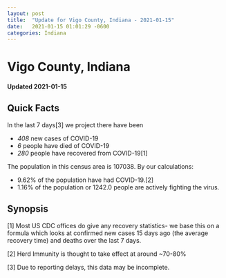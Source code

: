```yaml
---
layout: post
title:  "Update for Vigo County, Indiana - 2021-01-15"
date:   2021-01-15 01:01:29 -0600
categories: Indiana
---
```


# Vigo County, Indiana
#### Updated 2021-01-15

## Quick Facts

In the last 7 days[3] we project there have been
- *408* new cases of COVID-19
- *6* people have died of COVID-19
- *280* people have recovered from COVID-19[1]

The population in this census area is 107038. By our calculations:
- 9.62% of the population have had COVID-19.[2]
- 1.16% of the population or 1242.0 people are actively fighting the virus.

## Synopsis




[1] Most US CDC offices do give any recovery statistics- we base this on a formula which looks at confirmed new cases
15 days ago (the average recovery time) and deaths over the last 7 days.

[2] Herd Immunity is thought to take effect at around ~70-80%

[3] Due to reporting delays, this data may be incomplete.
 
    